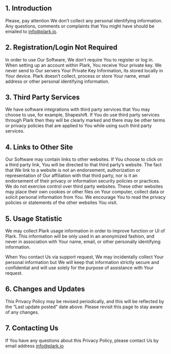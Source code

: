 ## 1. Introduction

Please, pay attention We don’t collect any personal identifying information. Any questions, comments or complaints that
You might have should be emailed to info@plark.io.


## 2. Registration/Login Not Required
In order to use Our Software, We don’t require You to register or log in. When setting up an account within Plark,
You receive Your private key. We never send to Our servers Your Private Key Information, its stored locally in Your
device. Plark doesn’t collect, process or store Your name, email address or other personal identifying
information.


## 3. Third Party Services
We have software integrations with third party services that You may choose to use, for example, Shapeshift. If You do
use third party services through Plark then they will be clearly marked and there may be other terms or privacy
policies that are applied to You while using such third party services.


## 4. Links to Other Site

Our Software may contain links to other websites. If You choose to click on a third party link, You will be directed to
that third party’s website. The fact that We link to a website is not an endorsement, authorization or representation
of Our affiliation with that third party, nor is it an endorsement of their privacy or information security policies or
practices. We do not exercise control over third party websites. These other websites may place their own cookies or
other files on Your computer, collect data or solicit personal information from You. We encourage You to read the
privacy policies or statements of the other websites You visit.


## 5. Usage Statistic

We may collect Plark usage information in order to improve function or UI of Plark. This information will
be only used in an anonymized fashion, and never in association with Your name, email, or other personally identifying
information.

When You contact Us via support request, We may incidentally collect Your personal information but We will keep that
information strictly secure and confidential and will use solely for the purpose of assistance with Your request.


## 6. Changes and Updates

This Privacy Policy may be revised periodically, and this will be reflected by the “Last update posted” date above.
Please revisit this page to stay aware of any changes.


## 7. Contacting Us
If You have any questions about this Privacy Policy, please contact Us by email address info@plark.io
